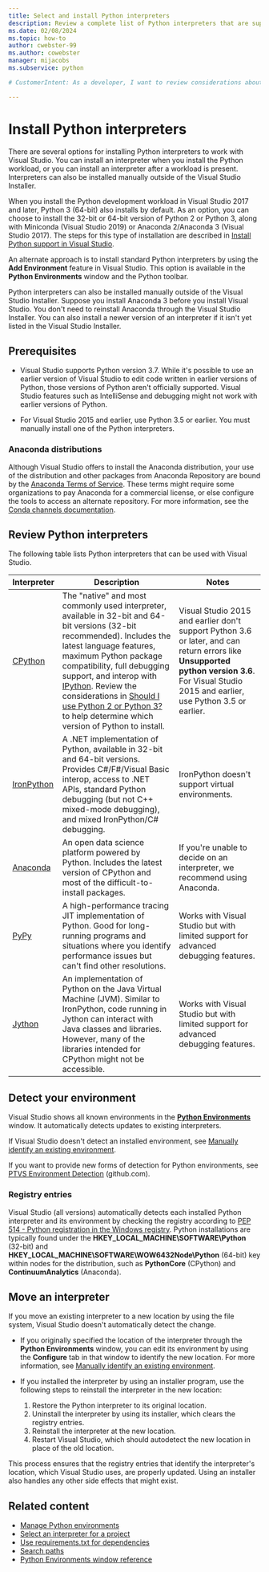 ```yaml
---
title: Select and install Python interpreters
description: Review a complete list of Python interpreters that are supported in Visual Studio and follow brief instructions on where to find their installers.
ms.date: 02/08/2024
ms.topic: how-to
author: cwebster-99
ms.author: cowebster
manager: mijacobs
ms.subservice: python

# CustomerIntent: As a developer, I want to review considerations about Python interpreters so that I can install and work with the appropriate Python interpreter in my version of Visual Studio.

---
```

# Install Python interpreters

There are several options for installing Python interpreters to work with Visual Studio. You can install an interpreter when you install the Python workload, or you can install an interpreter after a workload is present. Interpreters can also be installed manually outside of the Visual Studio Installer.

When you install the Python development workload in Visual Studio 2017 and later, Python 3 (64-bit) also installs by default. As an option, you can choose to install the 32-bit or 64-bit version of Python 2 or Python 3, along with Miniconda (Visual Studio 2019) or Anaconda 2/Anaconda 3 (Visual Studio 2017). The steps for this type of installation are described in [Install Python support in Visual Studio](installing-python-support-in-visual-studio.md).

An alternate approach is to install standard Python interpreters by using the **Add Environment** feature in Visual Studio. This option is available in the **Python Environments** window and the Python toolbar.

Python interpreters can also be installed manually outside of the Visual Studio Installer. Suppose you install Anaconda 3 before you install Visual Studio. You don't need to reinstall Anaconda through the Visual Studio Installer. You can also install a newer version of an interpreter if it isn't yet listed in the Visual Studio Installer. 

## Prerequisites

- Visual Studio supports Python version 3.7. While it's possible to use an earlier version of Visual Studio to edit code written in earlier versions of Python, those versions of Python aren't officially supported. Visual Studio features such as IntelliSense and debugging might not work with earlier versions of Python.

- For Visual Studio 2015 and earlier, use Python 3.5 or earlier. You must manually install one of the Python interpreters.

### Anaconda distributions

Although Visual Studio offers to install the Anaconda distribution, your use of the distribution and other packages from Anaconda Repository are bound by the [Anaconda Terms of Service](https://www.anaconda.com/terms-of-service). These terms might require some organizations to pay Anaconda for a commercial license, or else configure the tools to access an alternate repository. For more information, see the [Conda channels documentation](https://docs.conda.io/projects/conda/en/latest/user-guide/concepts/channels.html).

## Review Python interpreters

The following table lists Python interpreters that can be used with Visual Studio.

| Interpreter | Description | Notes |
| --- | --- | --- |
| [CPython](https://www.python.org/) | The "native" and most commonly used interpreter, available in 32-bit and 64-bit versions (32-bit recommended). Includes the latest language features, maximum Python package compatibility, full debugging support, and interop with [IPython](https://ipython.org/). Review the considerations in [Should I use Python 2 or Python 3?](https://wiki.python.org/moin/Python2orPython3) to help determine which version of Python to install. | Visual Studio 2015 and earlier don't support Python 3.6 or later, and can return errors like **Unsupported python version 3.6**. For Visual Studio 2015 and earlier, use Python 3.5 or earlier. |
| [IronPython](https://github.com/IronLanguages/ironpython2) | A .NET implementation of Python, available in 32-bit and 64-bit versions. Provides C#/F#/Visual Basic interop, access to .NET APIs, standard Python debugging (but not C++ mixed-mode debugging), and mixed IronPython/C# debugging. | IronPython doesn't support virtual environments. |
| [Anaconda](https://anaconda.com) | An open data science platform powered by Python. Includes the latest version of CPython and most of the difficult-to-install packages. | If you're unable to decide on an interpreter, we recommend using Anaconda. |
| [PyPy](https://www.pypy.org/) | A high-performance tracing JIT implementation of Python. Good for long-running programs and situations where you identify performance issues but can't find other resolutions. | Works with Visual Studio but with limited support for advanced debugging features. |
| [Jython](https://www.jython.org/) | An implementation of Python on the Java Virtual Machine (JVM). Similar to IronPython, code running in Jython can interact with Java classes and libraries. However, many of the libraries intended for CPython might not be accessible. | Works with Visual Studio but with limited support for advanced debugging features. |

## Detect your environment

Visual Studio shows all known environments in the [**Python Environments**](managing-python-environments-in-visual-studio.md#the-python-environments-window) window. It automatically detects updates to existing interpreters.

If Visual Studio doesn't detect an installed environment, see [Manually identify an existing environment](managing-python-environments-in-visual-studio.md#manually-identify-an-existing-environment).

If you want to provide new forms of detection for Python environments, see [PTVS Environment Detection](https://github.com/Microsoft/PTVS/wiki/Extensibility-Environments) (github.com).

### Registry entries

Visual Studio (all versions) automatically detects each installed Python interpreter and its environment by checking the registry according to [PEP 514 - Python registration in the Windows registry](https://www.python.org/dev/peps/pep-0514/). Python installations are typically found under the **HKEY_LOCAL_MACHINE\SOFTWARE\Python** (32-bit) and **HKEY_LOCAL_MACHINE\SOFTWARE\WOW6432Node\Python** (64-bit) key within nodes for the distribution, such as **PythonCore** (CPython) and **ContinuumAnalytics** (Anaconda).

## Move an interpreter

If you move an existing interpreter to a new location by using the file system, Visual Studio doesn't automatically detect the change.

- If you originally specified the location of the interpreter through the **Python Environments** window, you can edit its environment by using the **Configure** tab in that window to identify the new location. For more information, see [Manually identify an existing environment](managing-python-environments-in-visual-studio.md#manually-identify-an-existing-environment).

- If you installed the interpreter by using an installer program, use the following steps to reinstall the interpreter in the new location:

   1. Restore the Python interpreter to its original location.
   1. Uninstall the interpreter by using its installer, which clears the registry entries.
   1. Reinstall the interpreter at the new location.
   1. Restart Visual Studio, which should autodetect the new location in place of the old location.

This process ensures that the registry entries that identify the interpreter's location, which Visual Studio uses, are properly updated. Using an installer also handles any other side effects that might exist.

## Related content

- [Manage Python environments](managing-python-environments-in-visual-studio.md)
- [Select an interpreter for a project](selecting-a-python-environment-for-a-project.md)
- [Use requirements.txt for dependencies](managing-required-packages-with-requirements-txt.md)
- [Search paths](search-paths.md)
- [Python Environments window reference](python-environments-window-tab-reference.md)
